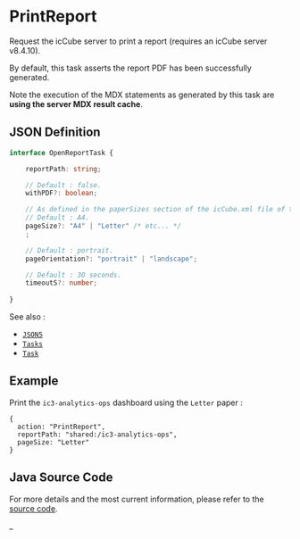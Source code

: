 # PrintReport

Request the icCube server to print a report (requires an icCube server v8.4.10).

By default, this task asserts the report PDF has been successfully generated.

Note the execution of the MDX statements as generated by this task are **using the server MDX result cache**.

## JSON Definition

```typescript
interface OpenReportTask {

    reportPath: string;

    // Default : false.
    withPDF?: boolean;

    // As defined in the paperSizes section of the icCube.xml file of the icCube server.
    // Default : A4.
    pageSize?: "A4" | "Letter" /* etc... */
    ;

    // Default : portrait.
    pageOrientation?: "portrait" | "landscape";

    // Default : 30 seconds.
    timeoutS?: number;
    
}
```

See also :

- [`JSON5`](../JSON5.md)
- [`Tasks`](../Tasks.md)
- [`Task`](../Task.md)

## Example

Print the `ic3-analytics-ops` dashboard using the `Letter` paper :

```json5
{
  action: "PrintReport",
  reportPath: "shared:/ic3-analytics-ops",
  pageSize: "Letter"
}
```

## Java Source Code

For more details and the most current information, please refer to
the [source code](../../../../src/main/java/ic3/analyticsops/test/task/reporting/AOPrintReportTask.java).

_
